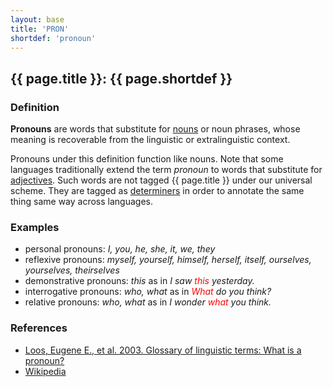 ```yaml
---
layout: base
title: 'PRON'
shortdef: 'pronoun'
---
```


## {{ page.title }}: {{ page.shortdef }}

### Definition

**Pronouns** are words that substitute for <a href="NOUN.html">nouns</a> or noun phrases, whose meaning is recoverable from the linguistic or extralinguistic context.

Pronouns under this definition function like nouns. Note that some languages traditionally extend the term _pronoun_ to words that substitute for <a href="ADJ.html">adjectives</a>. Such words are not tagged {{ page.title }} under our universal scheme. They are tagged as <a href="DET.html">determiners</a> in order to annotate the same thing same way across languages.

### Examples

* personal pronouns: _I, you, he, she, it, we, they_
* reflexive pronouns: _myself, yourself, himself, herself, itself, ourselves, yourselves, theirselves_
* demonstrative pronouns: _this_ as in _I saw <span style='color:red'>this</span> yesterday._
* interrogative pronouns: _who, what_ as in _<span style='color:red'>What</span> do you think?_
* relative pronouns: _who, what_ as in _I wonder <span style='color:red'>what</span> you think._

### References

* <a href="http://www-01.sil.org/linguistics/GlossaryOfLinguisticTerms/WhatIsAPronoun.htm">Loos, Eugene E., et al. 2003. Glossary of linguistic terms: What is a pronoun?</a>
* <a href="http://en.wikipedia.org/wiki/Pronoun">Wikipedia</a>
